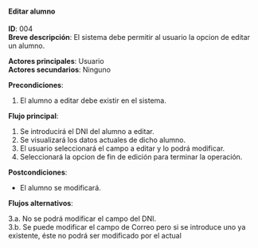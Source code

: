 #### Editar alumno

**ID**: 004  
**Breve descripción**: El sistema debe permitir al usuario la opcion de editar un alumno.

**Actores principales**: Usuario  
**Actores secundarios**: Ninguno

**Precondiciones**:

1. El alumno a editar debe existir en el sistema.

**Flujo principal**:

1. Se introducirá el DNI del alumno a editar.
2. Se visualizará los datos actuales de dicho alumno.
3. El usuario seleccionará el campo a editar y lo podrá modificar.
4. Seleccionará la opcion de fin de edición para terminar la operación.

**Postcondiciones**:

* El alumno se modificará.

**Flujos alternativos**:

3.a. No se podrá modificar el campo del DNI.  
3.b. Se puede modificar el campo de Correo pero si se introduce uno ya existente, éste no podrá ser modificado por el actual